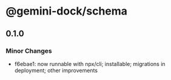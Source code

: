 # @gemini-dock/schema

## 0.1.0

### Minor Changes

- f6ebae1: now runnable with npx/cli; installable; migrations in deployment; other improvements
